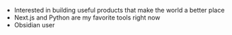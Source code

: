 - Interested in building useful products that make the world a better place
- Next.js and Python are my favorite tools right now
- Obsidian user
